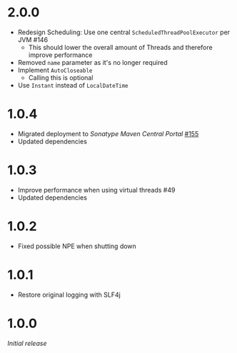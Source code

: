 # 2.0.0
* Redesign Scheduling: Use one central `ScheduledThreadPoolExecutor` per JVM #146
  * This should lower the overall amount of Threads and therefore improve performance
* Removed `name` parameter as it's no longer required
* Implement `AutoCloseable`
  * Calling this is optional
* Use `Instant` instead of `LocalDateTime`

# 1.0.4
* Migrated deployment to _Sonatype Maven Central Portal_ [#155](https://github.com/xdev-software/standard-maven-template/issues/155)
* Updated dependencies

# 1.0.3
* Improve performance when using virtual threads #49
* Updated dependencies

# 1.0.2
* Fixed possible NPE when shutting down

# 1.0.1
* Restore original logging with SLF4j

# 1.0.0
_Initial release_
